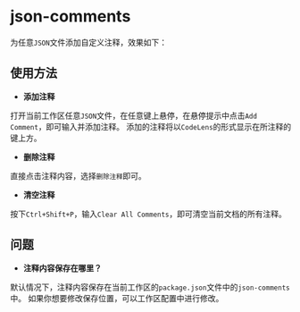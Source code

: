 # json-comments

为任意`JSON`文件添加自定义注释，效果如下：


## 使用方法

- **添加注释**

打开当前工作区任意`JSON`文件，在任意键上悬停，在悬停提示中点击`Add Comment`，即可输入并添加注释。
添加的注释将以`CodeLens`的形式显示在所注释的键上方。

- **删除注释**

直接点击注释内容，选择`删除注释`即可。

- **清空注释**

按下`Ctrl+Shift+P`，输入`Clear All Comments`，即可清空当前文档的所有注释。


## 问题


- **注释内容保存在哪里？**

默认情况下，注释内容保存在当前工作区的`package.json`文件中的`json-comments`中。
如果你想要修改保存位置，可以工作区配置中进行修改。




